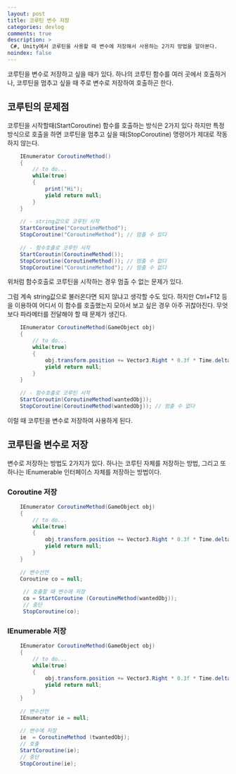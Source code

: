 ```yaml
---
layout: post
title: 코루틴 변수 저장
categories: devlog
comments: true
description: >
 C#, Unity에서 코루틴을 사용할 때 변수에 저장해서 사용하는 2가지 방법을 알아본다.
noindex: false
---
```


코루틴을 변수로 저장하고 싶을 때가 있다. 하나의 코루틴 함수를 여러 곳에서 호출하거나, 코루틴을 멈추고 싶을 때 주로 변수로 저장하여 호출하곤 한다.

## 코루틴의 문제점

코루틴을 시작할때(StartCoroutine) 함수를 호출하는 방식은 2가지 있다 하지만 특정 방식으로 호출을 하면 코루틴을 멈추고 싶을 때(StopCoroutine) 명령어가 제대로 작동하지 않는다.

```c#
    IEnumerator CoroutineMethod()
    {
    	// to do...
    	while(true)
    	{
    		print("Hi");
    		yield return null;
    	}
    }
    
    // - string값으로 코루틴 시작
    StartCoroutine("CoroutineMethod");
    StopCoroutine("CoroutineMethod"); // 멈출 수 있다
    
    // - 함수호출로 코루틴 시작
    StartCoroutin(CoroutineMethod());
    StopCoroutine(CoroutineMethod()); // 멈출 수 없다
    StopCoroutine("CoroutineMethod"); // 멈출 수 없다
```

위처럼 함수호출로 코루틴을 시작하는 경우 멈출 수 없는 문제가 있다.

그럼 계속 string값으로 불러온다면 되지 않냐고 생각할 수도 있다. 하지만 Ctrl+F12 등을 이용하여 어디서 이 함수를 호출했는지 모아서 보고 싶은 경우 아주 귀찮아진다. 무엇보다 파라메터를 전달해야 할 때 문제가 생긴다. 

```c#
    IEnumerator CoroutineMethod(GameObject obj)
    {
    	// to do...
    	while(true)
    	{
    		obj.transform.position += Vector3.Right * 0.3f * Time.deltaTime;
    		yield return null;
    	}
    }
    
    // - 함수호출로 코루틴 시작
    StartCoroutin(CoroutineMethod(wantedObj));
    StopCoroutine(CoroutineMethod(wantedObj)); // 멈출 수 없다
```

이럴 때 코루틴을 변수로 저장하여 사용하게 된다.

## 코루틴을 변수로 저장

변수로 저장하는 방법도 2가지가 있다. 하나는 코루틴 자체를 저장하는 방법, 그리고 또 하나는 IEnumerable 인터페이스 자체를 저장하는 방법이다.

### Coroutine 저장

```c#
    IEnumerator CoroutineMethod(GameObject obj)
    {
    	// to do...
    	while(true)
    	{
    		obj.transform.position += Vector3.Right * 0.3f * Time.deltaTime;
    		yield return null;
    	}
    }
    
    // 변수선언
    Coroutine co = null;
    
     // 호출할 때 변수에 저장
     co = StartCoroutine (CoroutineMethod(wantedObj));
     // 중단
     StopCoroutine(co);
```

### IEnumerable 저장

```c#
    IEnumerator CoroutineMethod(GameObject obj)
    {
    	// to do...
    	while(true)
    	{
    		obj.transform.position += Vector3.Right * 0.3f * Time.deltaTime;
    		yield return null;
    	}
    }
    
    // 변수선언
    IEnumerator ie = null;
     
    // 변수에 저장
    ie  = CoroutineMethod (twantedObj);
    // 호출
    StartCoroutine(ie);
    // 중단
    StopCoroutine(ie);
```
